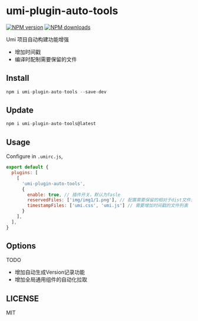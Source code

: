 # umi-plugin-auto-tools

[![NPM version](https://img.shields.io/npm/v/umi-plugin-auto-tools.svg?style=flat)](https://npmjs.org/package/umi-plugin-auto-tools)
[![NPM downloads](http://img.shields.io/npm/dm/umi-plugin-auto-tools.svg?style=flat)](https://npmjs.org/package/umi-plugin-auto-tools)

Umi 项目自动构建功能增强
 - 增加时间戳
 - 编译时配制需要保留的文件

## Install

```js
npm i umi-plugin-auto-tools --save-dev
```
## Update

```js
npm i umi-plugin-auto-tools@latest
```
 
## Usage

Configure in `.umirc.js`,

```js
export default {
  plugins: [
    [
      'umi-plugin-auto-tools', 
      {
        enable: true, // 插件开关，默认为fasle 
        reservedFiles: ['img/img1/1.png'], // 配置需要保留的相对于dist文件夹的文件列表，Version.txt可以不用配置，默认直接支持保留
        timestampFiles: ['umi.css', 'umi.js'] // 需要增加时间戳的文件列表
      }
    ],
  ],
}
```

## Options

TODO
- 增加自动生成Version记录功能
- 增加全局通用组件的自动化拉取

## LICENSE

MIT
